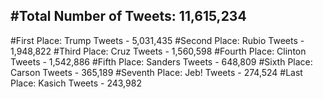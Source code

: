 #Total Number of Tweets: 11,615,234 
---
#First Place: Trump Tweets - 5,031,435
#Second Place: Rubio Tweets - 1,948,822
#Third Place: Cruz Tweets - 1,560,598
#Fourth Place: Clinton Tweets - 1,542,886
#Fifth Place: Sanders Tweets - 648,809
#Sixth Place: Carson Tweets - 365,189
#Seventh Place: Jeb! Tweets - 274,524
#Last Place: Kasich Tweets - 243,982
